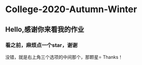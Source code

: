 # College-2020-Autumn-Winter
## Hello,感谢你来看我的作业
### 看之前，麻烦点一个**star**，谢谢
没错，就是右上角三个选项的中间那个，那颗星⭐️
Thanks！
